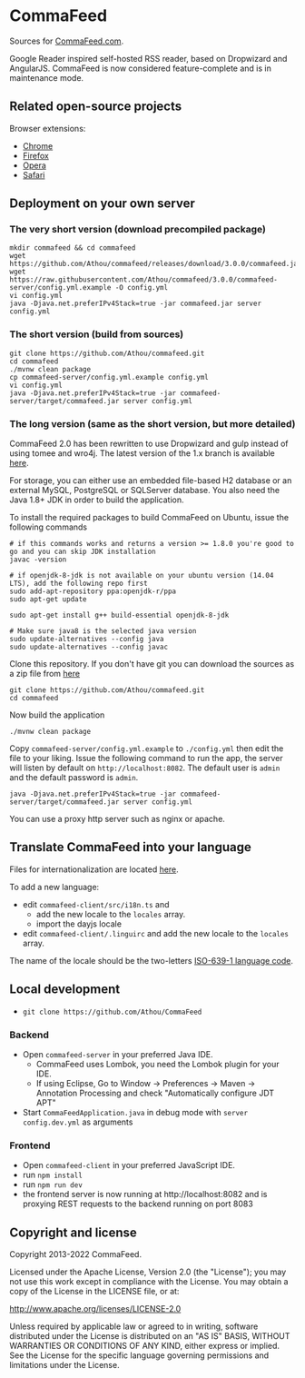 # CommaFeed

Sources for [CommaFeed.com](http://www.commafeed.com/).

Google Reader inspired self-hosted RSS reader, based on Dropwizard and AngularJS.
CommaFeed is now considered feature-complete and is in maintenance mode.

## Related open-source projects

Browser extensions:

- [Chrome](https://github.com/Athou/commafeed-chrome)
- [Firefox](https://github.com/Athou/commafeed-firefox)
- [Opera](https://github.com/Athou/commafeed-opera)
- [Safari](https://github.com/Athou/commafeed-safari)

## Deployment on your own server

### The very short version (download precompiled package)

    mkdir commafeed && cd commafeed
    wget https://github.com/Athou/commafeed/releases/download/3.0.0/commafeed.jar
    wget https://raw.githubusercontent.com/Athou/commafeed/3.0.0/commafeed-server/config.yml.example -O config.yml
    vi config.yml
    java -Djava.net.preferIPv4Stack=true -jar commafeed.jar server config.yml

### The short version (build from sources)

    git clone https://github.com/Athou/commafeed.git
    cd commafeed
    ./mvnw clean package
    cp commafeed-server/config.yml.example config.yml
    vi config.yml
    java -Djava.net.preferIPv4Stack=true -jar commafeed-server/target/commafeed.jar server config.yml

### The long version (same as the short version, but more detailed)

CommaFeed 2.0 has been rewritten to use Dropwizard and gulp instead of using tomee and wro4j. The latest version of the 1.x branch is available [here](https://github.com/Athou/commafeed/tree/1.x).

For storage, you can either use an embedded file-based H2 database or an external MySQL, PostgreSQL or SQLServer database.
You also need the Java 1.8+ JDK in order to build the application.

To install the required packages to build CommaFeed on Ubuntu, issue the following commands

    # if this commands works and returns a version >= 1.8.0 you're good to go and you can skip JDK installation
    javac -version

    # if openjdk-8-jdk is not available on your ubuntu version (14.04 LTS), add the following repo first
    sudo add-apt-repository ppa:openjdk-r/ppa
    sudo apt-get update

    sudo apt-get install g++ build-essential openjdk-8-jdk

    # Make sure java8 is the selected java version
    sudo update-alternatives --config java
    sudo update-alternatives --config javac

Clone this repository. If you don't have git you can download the sources as a zip file from [here](https://github.com/Athou/commafeed/archive/master.zip)

    git clone https://github.com/Athou/commafeed.git
    cd commafeed

Now build the application

    ./mvnw clean package

Copy `commafeed-server/config.yml.example` to `./config.yml` then edit the file to your liking.
Issue the following command to run the app, the server will listen by default on `http://localhost:8082`. The default user is `admin` and the default password is `admin`.

    java -Djava.net.preferIPv4Stack=true -jar commafeed-server/target/commafeed.jar server config.yml

You can use a proxy http server such as nginx or apache.

## Translate CommaFeed into your language

Files for internationalization are located [here](https://github.com/Athou/commafeed/tree/master/commafeed-client/src/locales).

To add a new language:

- edit `commafeed-client/src/i18n.ts` and
  - add the new locale to the `locales` array.
  - import the dayjs locale
- edit `commafeed-client/.linguirc` and add the new locale to the `locales` array.

The name of the locale should be the two-letters [ISO-639-1 language code](http://en.wikipedia.org/wiki/List_of_ISO_639-1_codes).

## Local development

- `git clone https://github.com/Athou/CommaFeed`

### Backend

- Open `commafeed-server` in your preferred Java IDE.
  - CommaFeed uses Lombok, you need the Lombok plugin for your IDE.
  - If using Eclipse, Go to Window → Preferences → Maven → Annotation Processing and check "Automatically configure JDT APT"
- Start `CommaFeedApplication.java` in debug mode with `server config.dev.yml` as arguments

### Frontend

- Open `commafeed-client` in your preferred JavaScript IDE.
- run `npm install`
- run `npm run dev`
- the frontend server is now running at http://localhost:8082 and is proxying REST requests to the backend running on port 8083

## Copyright and license

Copyright 2013-2022 CommaFeed.

Licensed under the Apache License, Version 2.0 (the "License");
you may not use this work except in compliance with the License.
You may obtain a copy of the License in the LICENSE file, or at:

http://www.apache.org/licenses/LICENSE-2.0

Unless required by applicable law or agreed to in writing, software
distributed under the License is distributed on an "AS IS" BASIS,
WITHOUT WARRANTIES OR CONDITIONS OF ANY KIND, either express or implied.
See the License for the specific language governing permissions and
limitations under the License.
